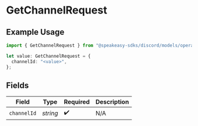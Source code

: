 # GetChannelRequest

## Example Usage

```typescript
import { GetChannelRequest } from "@speakeasy-sdks/discord/models/operations";

let value: GetChannelRequest = {
  channelId: "<value>",
};
```

## Fields

| Field              | Type               | Required           | Description        |
| ------------------ | ------------------ | ------------------ | ------------------ |
| `channelId`        | *string*           | :heavy_check_mark: | N/A                |
